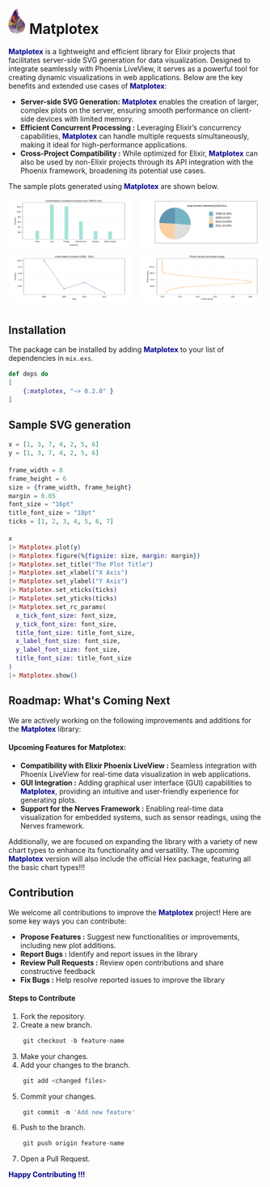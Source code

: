 # <img src="assets/images/matplotex_logo.png" height="50" /> Matplotex

<font color="darkblue"> **Matplotex**</font> is a lightweight and efficient library for Elixir projects that facilitates server-side SVG generation for data visualization. Designed to integrate seamlessly with Phoenix LiveView, it serves as a powerful tool for creating dynamic visualizations in web applications. Below are the key benefits and extended use cases of <font color="darkblue"> **Matplotex**</font>:

- **Server-side SVG Generation:** <font color="darkblue"> **Matplotex**</font> enables the creation of larger, complex plots on the server, ensuring smooth performance on client-side devices with limited memory.
- **Efficient Concurrent Processing :** Leveraging Elixir’s concurrency capabilities, <font color="darkblue"> **Matplotex**</font> can handle multiple requests simultaneously, making it ideal for high-performance applications.
- **Cross-Project Compatibility :** While optimized for Elixir, <font color="darkblue"> **Matplotex**</font> can also be used by non-Elixir projects through its API integration with the Phoenix framework, broadening its potential use cases.


The sample plots generated using <font color="darkblue"> **Matplotex**</font> are shown below.
<div style="display: flex; flex-wrap: wrap; justify-content: space-between;">
<div style="width: 48%; margin-bottom: 10px ">
<img src="assets/images/bar_readme.svg"/>
</div>
<div style="width: 48%; margin-bottom: 10px ">
<img src="assets/images/pie_readme.svg"/>
</div> 
</div>
<div style="display: flex; flex-wrap: wrap; justify-content: space-between;">
<div style="width: 48%; margin-bottom: 10px ">
<img src="assets/images/line_plot_readme.svg"/>
</div>
<div style="width: 48%; margin-bottom: 10px">
<img src="assets/images/scatter_plot_readme.svg"/>
</div>
</div>

## Installation

The package can be installed by adding <font color="darkblue"> **Matplotex**</font> to your list of dependencies in `mix.exs`.

```elixir
def deps do
[
    {:matplotex, "~> 0.2.0" }
]
```

## Sample SVG generation

```elixir
x = [1, 3, 7, 4, 2, 5, 6]
y = [1, 3, 7, 4, 2, 5, 6]

frame_width = 8
frame_height = 6
size = {frame_width, frame_height}
margin = 0.05
font_size = "16pt"
title_font_size = "18pt"
ticks = [1, 2, 3, 4, 5, 6, 7]

x
|> Matplotex.plot(y)
|> Matplotex.figure(%{figsize: size, margin: margin})
|> Matplotex.set_title("The Plot Title")
|> Matplotex.set_xlabel("X Axis")
|> Matplotex.set_ylabel("Y Axis")
|> Matplotex.set_xticks(ticks)
|> Matplotex.set_yticks(ticks)
|> Matplotex.set_rc_params(
  x_tick_font_size: font_size,
  y_tick_font_size: font_size,
  title_font_size: title_font_size,
  x_label_font_size: font_size,
  y_label_font_size: font_size,
  title_font_size: title_font_size
)
|> Matplotex.show()

```
## Roadmap: What's Coming Next
We are actively working on the following improvements and additions for the <font color="darkblue"> **Matplotex**</font> library:

#### Upcoming Features for Matplotex:
- **Compatibility with Elixir Phoenix LiveView :** Seamless integration with Phoenix LiveView for real-time data visualization in web applications.
- **GUI Integration :** Adding graphical user interface (GUI) capabilities to <font color="darkblue"> **Matplotex**</font>, providing an intuitive and user-friendly experience for generating plots.
- **Support for the Nerves Framework :** Enabling real-time data visualization for embedded systems, such as sensor readings, using the Nerves framework.

Additionally, we are focused on expanding the library with a variety of new chart types to enhance its functionality and versatility. The upcoming <font color="darkblue"> **Matplotex**</font> version will also include the official Hex package, featuring all the basic chart types!!!

## Contribution
We welcome all contributions to improve the <font color="darkblue"> **Matplotex**</font> project! Here are some key ways you can contribute:

- **Propose Features :** Suggest new functionalities or improvements, including new plot additions.
- **Report Bugs :** Identify and report issues in the library
- **Review Pull Requests :** Review open contributions and share constructive feedback
- **Fix Bugs :**  Help resolve reported issues to improve the library

#### Steps to Contribute 
1.  Fork the repository.
2.  Create a new branch. 
```elixir 
    git checkout -b feature-name
``` 
3.  Make your changes.
4.  Add your changes to the branch.  
```elixir 
    git add <changed files>
```
5.  Commit your changes. 
```elixir 
    git commit -m 'Add new feature' 
```
6.  Push to the branch. 
```elixir 
    git push origin feature-name 
```
7. Open a Pull Request.

<font color="darkblue">  **Happy Contributing  !!!**</font>

